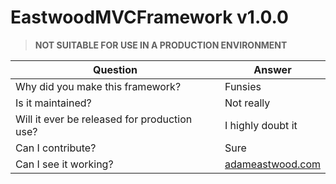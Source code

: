 # EastwoodMVCFramework v1.0.0


> **NOT SUITABLE FOR USE IN A PRODUCTION ENVIRONMENT**


| Question                                     | Answer                                       |
|----------------------------------------------|----------------------------------------------|
| Why did you make this framework?             | Funsies                                      |
| Is it maintained?                            | Not really                                   |
| Will it ever be released for production use? | I highly doubt it                            |
| Can I contribute?                            | Sure                                         |
| Can I see it working?                        | [adameastwood.com](https://adameastwood.com) |
